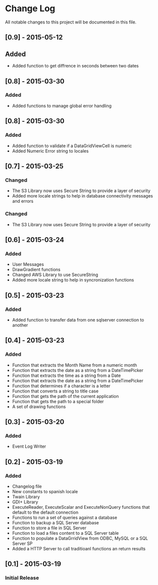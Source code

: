 ﻿# Change Log
All notable changes to this project will be documented in this file.

## [0.9] - 2015-05-12
## Added
 - Added function to get diffrence in seconds between two dates

## [0.8] - 2015-03-30  
### Added  
 - Added functions to manage global error handling

## [0.8] - 2015-03-30  
### Added  
 - Added function to validate if a DataGridViewCell is numeric  
 - Added Numeric Error string to locales

## [0.7] - 2015-03-25  
### Changed  
 - The S3 Library now uses Secure String to provide a layer of security
 - Added more locale strings to help in database connectivity messages and errors  

### Changed  
 - The S3 Library now uses Secure String to provide a layer of security

## [0.6] - 2015-03-24  
### Added  
 - User Messages  
 - DrawGradient functions
 - Changed AWS Library to use SecureString
 - Added more locale string to help in syncronization functions 

## [0.5] - 2015-03-23  
### Added  
 - Added function to transfer data from one sqlserver connection to another

## [0.4] - 2015-03-23  
### Added  
 - Function that extracts the Month Name from a numeric month  
 - Function that extracts the date as a string from a DateTimePicker  
 - Function that extracts the time as a string from a Date  
 - Function that extracts the date as a string from a DateTimePicker  
 - Function that determines if a character is a letter  
 - Function that converts a string to title case  
 - Function that gets the path of the current application  
 - Function that gets the path to a special folder  
 - A set of drawing functions  

## [0.3] - 2015-03-20
### Added
 - Event Log Writer

## [0.2] - 2015-03-19
### Added
- Changelog file
- New constants to spanish locale
- Twain Library
- GDI+ Library
- ExecuteReader, ExecuteScalar and ExecuteNonQuery functions that default to the default connection
- Functions to run a set of queries against a database
- Function to backup a SQL Server database
- Function to store a file in SQL Server
- Function to load a files content to a SQL Server table
- Function to populate a DataGrridView from ODBC, MySQL or a SQL Server SP
- Added a HTTP Server to call traditioanl functions an return results

## [0.1] - 2015-03-19
### Initial Release